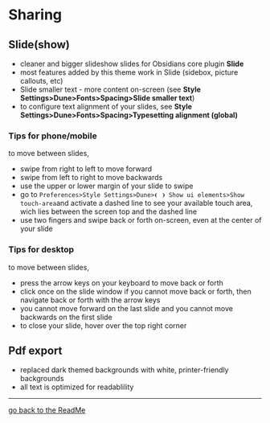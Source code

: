 # Sharing
## Slide(show)

- cleaner and bigger slideshow slides for Obsidians core plugin **Slide**
- most features added by this theme work in Slide (sidebox, picture callouts, etc)  
- Slide smaller text - more content on-screen (see **Style Settings>Dune>Fonts>Spacing>Slide smaller text**)
- to configure text alignment of your slides, see **Style Settings>Dune>Fonts>Spacing>Typesetting alignment (global)**

### Tips for phone/mobile
to move between slides, 
- swipe from right to left to move forward
- swipe from left to right to move backwards
- use the upper or lower margin of your slide to swipe
- go to `Preferences>Style Settings>Dune>❨ ❩ Show ui elements>Show touch-area`and activate a dashed line to see your available touch area, wich lies between the screen top and the dashed line
- use two fingers and swipe back or forth on-screen, even at the center of your slide

### Tips for desktop
to move between slides, 
- press the arrow keys on your keyboard to move back or forth
- click once on the slide window if you cannot move back or forth, then navigate back or forth with the arrow keys
- you cannot move forward on the last slide and you cannot move backwards on the first slide 
- to close your slide, hover over the top right corner

## Pdf export

- replaced dark themed backgrounds with white, printer-friendly backgrounds
- all text is optimized for readablility

---
[go back to the ReadMe](https://github.com/Jopp-gh/Obsidian-Dune84/tree/main)
